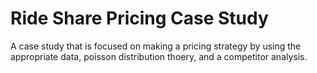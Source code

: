 # Ride Share Pricing Case Study 

A case study that is focused on making a pricing strategy by using the appropriate data, poisson distribution thoery, and a competitor analysis. 
